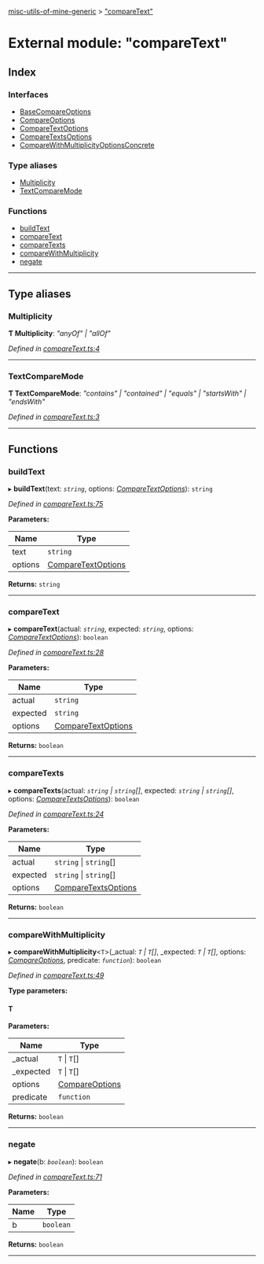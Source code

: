 [misc-utils-of-mine-generic](../README.md) > ["compareText"](../modules/_comparetext_.md)

# External module: "compareText"

## Index

### Interfaces

* [BaseCompareOptions](../interfaces/_comparetext_.basecompareoptions.md)
* [CompareOptions](../interfaces/_comparetext_.compareoptions.md)
* [CompareTextOptions](../interfaces/_comparetext_.comparetextoptions.md)
* [CompareTextsOptions](../interfaces/_comparetext_.comparetextsoptions.md)
* [CompareWithMultiplicityOptionsConcrete](../interfaces/_comparetext_.comparewithmultiplicityoptionsconcrete.md)

### Type aliases

* [Multiplicity](_comparetext_.md#multiplicity)
* [TextCompareMode](_comparetext_.md#textcomparemode)

### Functions

* [buildText](_comparetext_.md#buildtext)
* [compareText](_comparetext_.md#comparetext)
* [compareTexts](_comparetext_.md#comparetexts)
* [compareWithMultiplicity](_comparetext_.md#comparewithmultiplicity)
* [negate](_comparetext_.md#negate)

---

## Type aliases

<a id="multiplicity"></a>

###  Multiplicity

**Ƭ Multiplicity**: *"anyOf" \| "allOf"*

*Defined in [compareText.ts:4](https://github.com/cancerberoSgx/misc-utils-of-mine/blob/5e57dba/misc-utils-of-mine-generic/src/compareText.ts#L4)*

___
<a id="textcomparemode"></a>

###  TextCompareMode

**Ƭ TextCompareMode**: *"contains" \| "contained" \| "equals" \| "startsWith" \| "endsWith"*

*Defined in [compareText.ts:3](https://github.com/cancerberoSgx/misc-utils-of-mine/blob/5e57dba/misc-utils-of-mine-generic/src/compareText.ts#L3)*

___

## Functions

<a id="buildtext"></a>

###  buildText

▸ **buildText**(text: *`string`*, options: *[CompareTextOptions](../interfaces/_comparetext_.comparetextoptions.md)*): `string`

*Defined in [compareText.ts:75](https://github.com/cancerberoSgx/misc-utils-of-mine/blob/5e57dba/misc-utils-of-mine-generic/src/compareText.ts#L75)*

**Parameters:**

| Name | Type |
| ------ | ------ |
| text | `string` |
| options | [CompareTextOptions](../interfaces/_comparetext_.comparetextoptions.md) |

**Returns:** `string`

___
<a id="comparetext"></a>

###  compareText

▸ **compareText**(actual: *`string`*, expected: *`string`*, options: *[CompareTextOptions](../interfaces/_comparetext_.comparetextoptions.md)*): `boolean`

*Defined in [compareText.ts:28](https://github.com/cancerberoSgx/misc-utils-of-mine/blob/5e57dba/misc-utils-of-mine-generic/src/compareText.ts#L28)*

**Parameters:**

| Name | Type |
| ------ | ------ |
| actual | `string` |
| expected | `string` |
| options | [CompareTextOptions](../interfaces/_comparetext_.comparetextoptions.md) |

**Returns:** `boolean`

___
<a id="comparetexts"></a>

###  compareTexts

▸ **compareTexts**(actual: *`string` \| `string`[]*, expected: *`string` \| `string`[]*, options: *[CompareTextsOptions](../interfaces/_comparetext_.comparetextsoptions.md)*): `boolean`

*Defined in [compareText.ts:24](https://github.com/cancerberoSgx/misc-utils-of-mine/blob/5e57dba/misc-utils-of-mine-generic/src/compareText.ts#L24)*

**Parameters:**

| Name | Type |
| ------ | ------ |
| actual | `string` \| `string`[] |
| expected | `string` \| `string`[] |
| options | [CompareTextsOptions](../interfaces/_comparetext_.comparetextsoptions.md) |

**Returns:** `boolean`

___
<a id="comparewithmultiplicity"></a>

###  compareWithMultiplicity

▸ **compareWithMultiplicity**<`T`>(_actual: *`T` \| `T`[]*, _expected: *`T` \| `T`[]*, options: *[CompareOptions](../interfaces/_comparetext_.compareoptions.md)*, predicate: *`function`*): `boolean`

*Defined in [compareText.ts:49](https://github.com/cancerberoSgx/misc-utils-of-mine/blob/5e57dba/misc-utils-of-mine-generic/src/compareText.ts#L49)*

**Type parameters:**

#### T 
**Parameters:**

| Name | Type |
| ------ | ------ |
| _actual | `T` \| `T`[] |
| _expected | `T` \| `T`[] |
| options | [CompareOptions](../interfaces/_comparetext_.compareoptions.md) |
| predicate | `function` |

**Returns:** `boolean`

___
<a id="negate"></a>

###  negate

▸ **negate**(b: *`boolean`*): `boolean`

*Defined in [compareText.ts:71](https://github.com/cancerberoSgx/misc-utils-of-mine/blob/5e57dba/misc-utils-of-mine-generic/src/compareText.ts#L71)*

**Parameters:**

| Name | Type |
| ------ | ------ |
| b | `boolean` |

**Returns:** `boolean`

___

